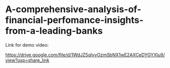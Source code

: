 # A-comprehensive-analysis-of-financial-perfomance-insights-from-a-leading-banks

Link for demo video:

https://drive.google.com/file/d/1WdJZ5qlvyOzmSbNX1wE2AXCeDYGYXlu9/view?usp=share_link
